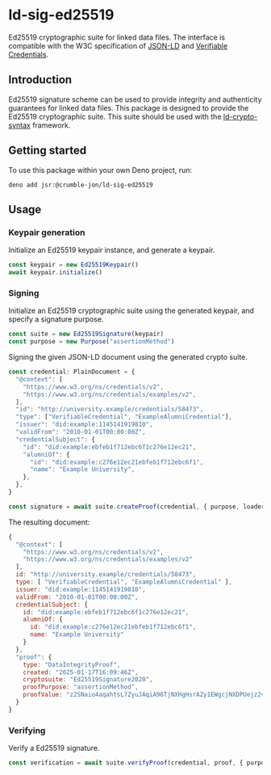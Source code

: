 # ld-sig-ed25519

Ed25519 cryptographic suite for linked data files. The interface is compatible with the W3C specification of
[JSON-LD](https://www.w3.org/TR/json-ld11/) and [Verifiable Credentials](https://www.w3.org/TR/vc-data-model-2.0/).

## Introduction

Ed25519 signature scheme can be used to provide integrity and authenticity guarantees for linked data files. This
package is designed to provide the Ed25519 cryptographic suite. This suite should be used with the
[ld-crypto-syntax](https://jsr.io/@crumble-jon/ld-crypto-syntax) framework.

## Getting started

To use this package within your own Deno project, run:

```shell
deno add jsr:@crumble-jon/ld-sig-ed25519
```

## Usage

### Keypair generation

Initialize an Ed25519 keypair instance, and generate a keypair.

```js
const keypair = new Ed25519Keypair()
await keypair.initialize()
```

### Signing

Initialize an Ed25519 cryptographic suite using the generated keypair, and specify a signature purpose.

```js
const suite = new Ed25519Signature(keypair)
const purpose = new Purpose("assertionMethod")
```

Signing the given JSON-LD document using the generated crypto suite.

```js
const credential: PlainDocument = {
  "@context": [
    "https://www.w3.org/ns/credentials/v2",
    "https://www.w3.org/ns/credentials/examples/v2",
  ],
  "id": "http://university.example/credentials/58473",
  "type": ["VerifiableCredential", "ExampleAlumniCredential"],
  "issuer": "did:example:1145141919810",
  "validFrom": "2010-01-01T00:00:00Z",
  "credentialSubject": {
    "id": "did:example:ebfeb1f712ebc6f1c276e12ec21",
    "alumniOf": {
      "id": "did:example:c276e12ec21ebfeb1f712ebc6f1",
      "name": "Example University",
    },
  },
}

const signature = await suite.createProof(credential, { purpose, loader })
```

The resulting document:

```js
{
  "@context": [
    "https://www.w3.org/ns/credentials/v2",
    "https://www.w3.org/ns/credentials/examples/v2"
  ],
  id: "http://university.example/credentials/58473",
  type: [ "VerifiableCredential", "ExampleAlumniCredential" ],
  issuer: "did:example:1145141919810",
  validFrom: "2010-01-01T00:00:00Z",
  credentialSubject: {
    id: "did:example:ebfeb1f712ebc6f1c276e12ec21",
    alumniOf: {
      id: "did:example:c276e12ec21ebfeb1f712ebc6f1",
      name: "Example University"
    }
  },
  "proof": {
    type: "DataIntegrityProof",
    created: "2025-01-17T16:09:46Z",
    cryptosuite: "Ed25519Signature2020",
    proofPurpose: "assertionMethod",
    proofValue: "z2SNaio4aqahtsL7ZyuJAqiA96TjNXHgHsrAZy1EWgcjNXDPUejz2vpZfGNKGMywjLLzGpCfD66HypFpm2E7bcuMJ"
  }
}
```

### Verifying

Verify a Ed25519 signature.

```js
const verification = await suite.verifyProof(credential, proof, { purpose, loader })
```
